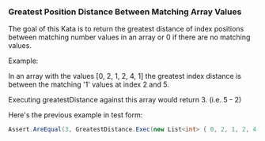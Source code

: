 ### Greatest Position Distance Between Matching Array Values

The goal of this Kata is to return the greatest distance of index positions between matching number values in an array or 0 if there are no matching values.

Example: 

In an array with the values [0, 2, 1, 2, 4, 1] the greatest index distance is between the matching '1' values at index 2 and 5. 

Executing greatestDistance against this array would return 3. (i.e. 5 - 2)

Here's the previous example in test form:
```csharp
Assert.AreEqual(3, GreatestDistance.Exec(new List<int> { 0, 2, 1, 2, 4, 1 }));
